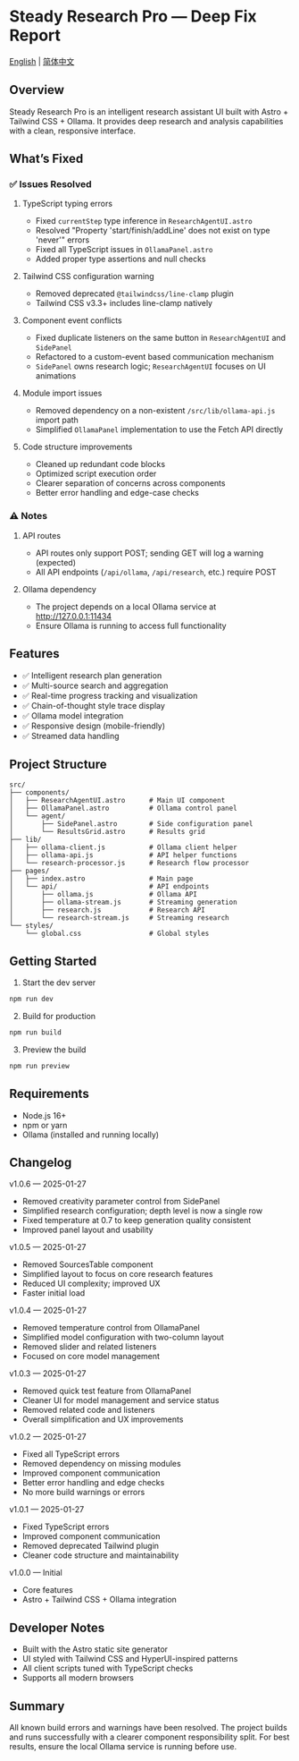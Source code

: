 # Steady Research Pro — Deep Fix Report

[English](README.en.md) | [简体中文](README.md)

## Overview

Steady Research Pro is an intelligent research assistant UI built with Astro + Tailwind CSS + Ollama. It provides deep research and analysis capabilities with a clean, responsive interface.

## What’s Fixed

### ✅ Issues Resolved

1. TypeScript typing errors
   - Fixed `currentStep` type inference in `ResearchAgentUI.astro`
   - Resolved "Property 'start/finish/addLine' does not exist on type 'never'" errors
   - Fixed all TypeScript issues in `OllamaPanel.astro`
   - Added proper type assertions and null checks

2. Tailwind CSS configuration warning
   - Removed deprecated `@tailwindcss/line-clamp` plugin
   - Tailwind CSS v3.3+ includes line-clamp natively

3. Component event conflicts
   - Fixed duplicate listeners on the same button in `ResearchAgentUI` and `SidePanel`
   - Refactored to a custom-event based communication mechanism
   - `SidePanel` owns research logic; `ResearchAgentUI` focuses on UI animations

4. Module import issues
   - Removed dependency on a non-existent `/src/lib/ollama-api.js` import path
   - Simplified `OllamaPanel` implementation to use the Fetch API directly

5. Code structure improvements
   - Cleaned up redundant code blocks
   - Optimized script execution order
   - Clearer separation of concerns across components
   - Better error handling and edge-case checks

### ⚠️ Notes

1. API routes
   - API routes only support POST; sending GET will log a warning (expected)
   - All API endpoints (`/api/ollama`, `/api/research`, etc.) require POST

2. Ollama dependency
   - The project depends on a local Ollama service at http://127.0.0.1:11434
   - Ensure Ollama is running to access full functionality

## Features

- ✅ Intelligent research plan generation
- ✅ Multi-source search and aggregation
- ✅ Real-time progress tracking and visualization
- ✅ Chain-of-thought style trace display
- ✅ Ollama model integration
- ✅ Responsive design (mobile-friendly)
- ✅ Streamed data handling

## Project Structure

```
src/
├── components/
│   ├── ResearchAgentUI.astro      # Main UI component
│   ├── OllamaPanel.astro          # Ollama control panel
│   └── agent/
│       ├── SidePanel.astro        # Side configuration panel
│       └── ResultsGrid.astro      # Results grid
├── lib/
│   ├── ollama-client.js           # Ollama client helper
│   ├── ollama-api.js              # API helper functions
│   └── research-processor.js      # Research flow processor
├── pages/
│   ├── index.astro                # Main page
│   └── api/                       # API endpoints
│       ├── ollama.js              # Ollama API
│       ├── ollama-stream.js       # Streaming generation
│       ├── research.js            # Research API
│       └── research-stream.js     # Streaming research
└── styles/
    └── global.css                 # Global styles
```

## Getting Started

1. Start the dev server

```powershell
npm run dev
```

2. Build for production

```powershell
npm run build
```

3. Preview the build

```powershell
npm run preview
```

## Requirements

- Node.js 16+
- npm or yarn
- Ollama (installed and running locally)

## Changelog

v1.0.6 — 2025-01-27
- Removed creativity parameter control from SidePanel
- Simplified research configuration; depth level is now a single row
- Fixed temperature at 0.7 to keep generation quality consistent
- Improved panel layout and usability

v1.0.5 — 2025-01-27
- Removed SourcesTable component
- Simplified layout to focus on core research features
- Reduced UI complexity; improved UX
- Faster initial load

v1.0.4 — 2025-01-27
- Removed temperature control from OllamaPanel
- Simplified model configuration with two-column layout
- Removed slider and related listeners
- Focused on core model management

v1.0.3 — 2025-01-27
- Removed quick test feature from OllamaPanel
- Cleaner UI for model management and service status
- Removed related code and listeners
- Overall simplification and UX improvements

v1.0.2 — 2025-01-27
- Fixed all TypeScript errors
- Removed dependency on missing modules
- Improved component communication
- Better error handling and edge checks
- No more build warnings or errors

v1.0.1 — 2025-01-27
- Fixed TypeScript errors
- Improved component communication
- Removed deprecated Tailwind plugin
- Cleaner code structure and maintainability

v1.0.0 — Initial
- Core features
- Astro + Tailwind CSS + Ollama integration

## Developer Notes

- Built with the Astro static site generator
- UI styled with Tailwind CSS and HyperUI-inspired patterns
- All client scripts tuned with TypeScript checks
- Supports all modern browsers

## Summary

All known build errors and warnings have been resolved. The project builds and runs successfully with a clearer component responsibility split. For best results, ensure the local Ollama service is running before use.

